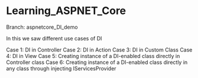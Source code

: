 # Learning_ASPNET_Core

Branch: aspnetcore_DI_demo

In this we saw different use cases of DI

Case 1: DI in Controller
Case 2: DI in Action
Case 3: DI in Custom Class 
Case 4: DI in View
Case 5: Creating instance of a DI-enabled class directly in Controller class
Case 6: Creating instance of a DI-enabled class directly in any class through injecting IServicesProvider

